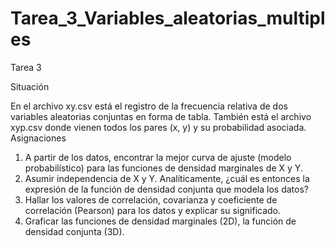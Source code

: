 # Tarea_3_Variables_aleatorias_multiples
Tarea 3

Situación

En el archivo xy.csv está el registro de la frecuencia relativa de dos variables aleatorias conjuntas en forma de tabla. También está el archivo xyp.csv donde vienen todos los pares (x, y) y su probabilidad asociada.
Asignaciones

1.    A partir de los datos, encontrar la mejor curva de ajuste (modelo probabilístico) para las funciones de densidad marginales de X y Y.
2.    Asumir independencia de X y Y. Analíticamente, ¿cuál es entonces la expresión de la función de densidad conjunta que modela los datos?
3.    Hallar los valores de correlación, covarianza y coeficiente de correlación (Pearson) para los datos y explicar su significado.
4.    Graficar las funciones de densidad marginales (2D), la función de densidad conjunta (3D).
